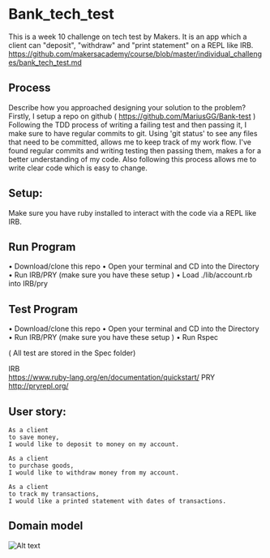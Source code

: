 # Bank_tech_test

This is a week 10 challenge on tech test by Makers.
It is an app which a client can "deposit", "withdraw" and "print statement" on a REPL like IRB.
https://github.com/makersacademy/course/blob/master/individual_challenges/bank_tech_test.md

Process
-------
Describe how you approached designing your solution to the problem?
Firstly, I setup a repo on github ( https://github.com/MariusGG/Bank-test )
Following the TDD process of writing a failing test and then passing it, I make sure to have regular commits to git. Using 'git status' to see any files that need to be committed, allows me to keep track of my work flow.
I've found regular commits and writing testing then passing them, makes a for a better understanding of my code.
Also following this process allows me to write clear code which is easy to change.

Setup:
-------

Make sure you have ruby installed to interact with the code via a REPL like IRB.

## Run Program
  • Download/clone this repo
  • Open your terminal and CD into the Directory
  • Run IRB/PRY (make sure you have these setup )
  • Load ./lib/account.rb into IRB/pry


## Test Program
  • Download/clone this repo
  • Open your terminal and CD into the Directory
  • Run IRB/PRY (make sure you have these setup )
  • Run Rspec

  ( All test are stored in the Spec folder)

  IRB    
  https://www.ruby-lang.org/en/documentation/quickstart/
  PRY
  http://pryrepl.org/


User story:
-------

````
As a client
to save money,
I would like to deposit to money on my account.

As a client
to purchase goods,
I would like to withdraw money from my account.

As a client
to track my transactions,
I would like a printed statement with dates of transactions.

````


Domain model
-------
![Alt text](./)
